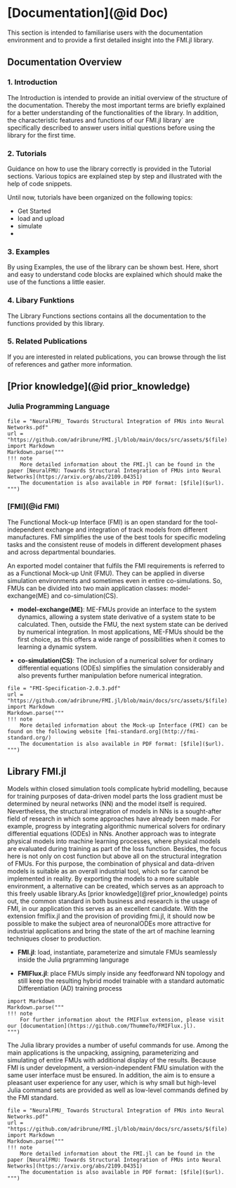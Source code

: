 
# [Documentation](@id Doc)
This section is intended to familiarise users with the documentation environment and to provide a first detailed insight into the FMI.jl library.

## Documentation Overview
### 1. Introduction
The Introduction is intended to provide an initial overview of the structure of the documentation. Thereby the most important terms are briefly explained for a better understanding of the functionalities of the library. In addition, the characteristic features and functions of our FMI.jl library` are specifically described to answer users initial questions before using the library for the first time.  

### 2. Tutorials
Guidance on how to use the library correctly is provided in the Tutorial sections. Various topics are explained step by step and illustrated with the help of code snippets.  

Until now, tutorials have been organized on the following topics:
- Get Started
- load and upload
- simulate
- 

### 3. Examples
By using Examples, the use of the library can be shown best. Here, short and easy to understand code blocks are explained which should make the use of the functions a little easier.


### 4. Libary Funktions
The Library Functions sections contains all the documentation to the functions provided by this library.  




### 5. Related Publications
If you are interested in related publications, you can browse through the list of references and gather more information. 

## [Prior knowledge](@id prior_knowledge)

### Julia Programming Language


```@eval
file = "NeuralFMU_ Towards Structural Integration of FMUs into Neural Networks.pdf"
url = "https://github.com/adribrune/FMI.jl/blob/main/docs/src/assets/$(file).pdf"
import Markdown
Markdown.parse("""
!!! note
    More detailed information about the FMI.jl can be found in the paper [NeuralFMU: Towards Structural Integration of FMUs into Neural Networks](https://arxiv.org/abs/2109.04351)
    The documentation is also available in PDF format: [$file]($url).
""")
```  

### [FMI](@id FMI) 
The Functional Mock-up Interface (FMI) is an open standard for the tool-independent exchange and integration of track models from different manufactures. FMI simplifies the use of the best tools for specific modeling tasks and the consistent reuse of models in different development phases and across departmental boundaries.  

An exported model container that fulfils the FMI requirements is referred to as a Functional Mock-up Unit (FMU). They can be applied in diverse simulation environments and sometimes even in entire co-simulations. So, FMUs can be divided into two main application classes: model-exchange(ME) and co-simulation(CS).

- **model-exchange(ME)**:  ME-FMUs provide an interface to the system dynamics, allowing a system state derivative of a system state to be calculated. Then, outside the FMU, the next system state can be derived by numerical integration. In most applications, ME-FMUs should be the first choice, as this offers a wide range of possibilities when it comes to learning a dynamic system.

- **co-simulation(CS)**:  The inclusion of a numerical solver for ordinary differential equations (ODEs) simplifies the simulation considerably and also prevents further manipulation before numerical integration.

```@eval
file = "FMI-Specification-2.0.3.pdf"
url = "https://github.com/adribrune/FMI.jl/blob/main/docs/src/assets/$(file).pdf"
import Markdown
Markdown.parse("""
!!! note
    More detailed information about the Mock-up Interface (FMI) can be found on the following website [fmi-standard.org](http://fmi-standard.org/)
    The documentation is also available in PDF format: [$file]($url).
""")
```  

## Library FMI.jl
Models within closed simulation tools complicate hybrid modelling, because for training purposes of data-driven model parts the loss gradient must be determined by neural networks (NN) and the model itself is required. Nevertheless, the structural integration of models in NNs is a sought-after field of research in which some approaches have already been made. For example, progress by integrating algorithmic numerical solvers for ordinary differential equations (ODEs) in NNs. Another approach was to integrate physical models into machine learning processes, where physical models are evaluated during training as part of the loss function. Besides, the focus here is not only on cost function but above all on the structural integration of FMUs. For this purpose, the combination of physical and data-driven models is suitable as an overall industrial tool, which so far cannot be implemented in reality. By exporting the models to a more suitable environment, a alternative can be created, which serves as an approach to this freely usable library.As [prior knowledge](@ref prior_knowledge) points out, the common standard in both business and research is the usage of FMI, in our application this serves as an excellent candidate. With the extension fmiflix.jl and the provision of providing fmi.jl, it should now be possible to make the subject area of neuronalODEs more attractive for industrial applications and bring the state of the art of machine learning techniques closer to production.

- **FMI.jl**: load, instantiate, parameterize and simutale FMUs seamlessly inside the Julia prgramming langurage

- **FMIFlux.jl**: place FMUs simply inside any feedforward NN topology and still keep the resulting hybrid model trainable with a standard automatic Differentiation (AD) training process

```@eval
import Markdown
Markdown.parse("""
!!! note
    For further information about the FMIFlux extension, please visit our [documentation](https://github.com/ThummeTo/FMIFlux.jl).
""")
```  


The Julia library provides a number of useful commands for use. Among the main applications is the unpacking, assigning, parameterizing and simulating of entire FMUs with additional display of the results.
Because FMI is under development, a version-independent FMU simulation with the same user interface must be ensured. In addition, the aim is to ensure a pleasant user experience for any user, which is why small but high-level Julia command sets are provided as well as low-level commands defined by the FMI standard. 

```@eval
file = "NeuralFMU_ Towards Structural Integration of FMUs into Neural Networks.pdf"
url = "https://github.com/adribrune/FMI.jl/blob/main/docs/src/assets/$(file).pdf"
import Markdown
Markdown.parse("""
!!! note
    More detailed information about the FMI.jl can be found in the paper [NeuralFMU: Towards Structural Integration of FMUs into Neural Networks](https://arxiv.org/abs/2109.04351)
    The documentation is also available in PDF format: [$file]($url).
""")
```  

